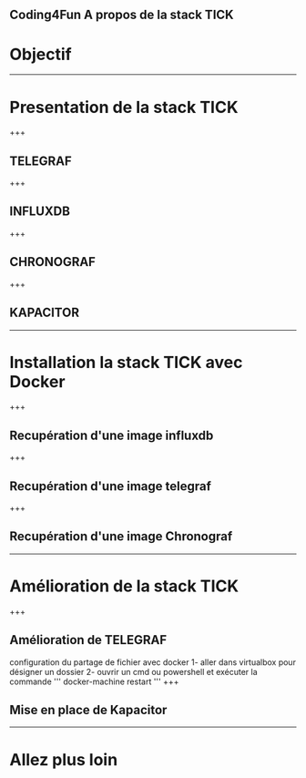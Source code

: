 Coding4Fun
A propos de la stack TICK
---
# Objectif
---
# Presentation de la stack TICK
+++
## TELEGRAF
+++
## INFLUXDB
+++
## CHRONOGRAF
+++
## KAPACITOR

---
# Installation la stack TICK avec Docker
+++
## Recupération d'une image influxdb

+++
## Recupération d'une image telegraf

+++
## Recupération d'une image Chronograf

---
# Amélioration de la stack TICK
+++
## Amélioration de TELEGRAF

configuration du partage de fichier avec docker
1- aller dans virtualbox pour désigner un dossier
2- ouvrir un cmd ou powershell et exécuter la commande 
'''
docker-machine restart
'''
+++
## Mise en place de Kapacitor
---
# Allez plus loin
